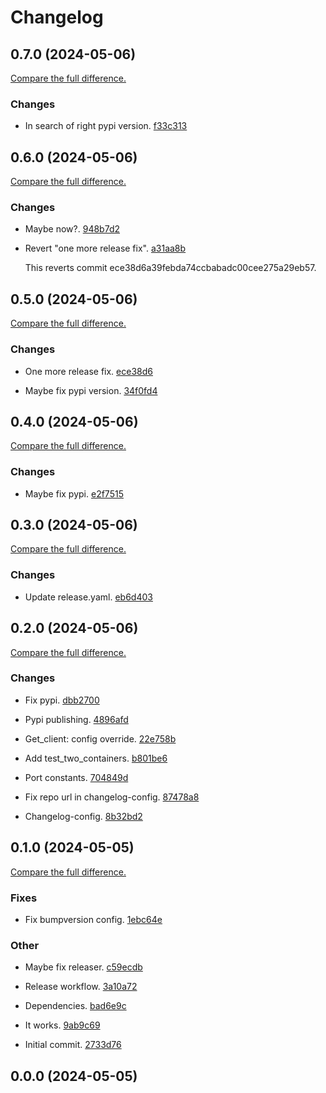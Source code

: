 # Changelog

## 0.7.0 (2024-05-06)

[Compare the full difference.](https://github.com/dmi-feo/testcontainers-yt-local/compare/0.6.0...0.7.0)

### Changes

- In search of right pypi version. [f33c313](https://github.com/dmi-feo/testcontainers-yt-local/commit/f33c313ffcc763d887a2c4f8186d9a20eb488643)
    

## 0.6.0 (2024-05-06)

[Compare the full difference.](https://github.com/dmi-feo/testcontainers-yt-local/compare/0.5.0...0.6.0)

### Changes

- Maybe now?. [948b7d2](https://github.com/dmi-feo/testcontainers-yt-local/commit/948b7d25ac977e904ffad84479e425aef8a3b88f)
    
- Revert "one more release fix". [a31aa8b](https://github.com/dmi-feo/testcontainers-yt-local/commit/a31aa8b669655e2c8fa6179c658d01811771ccb5)
    
  This reverts commit ece38d6a39febda74ccbabadc00cee275a29eb57.

## 0.5.0 (2024-05-06)

[Compare the full difference.](https://github.com/dmi-feo/testcontainers-yt-local/compare/0.4.0...0.5.0)

### Changes

- One more release fix. [ece38d6](https://github.com/dmi-feo/testcontainers-yt-local/commit/ece38d6a39febda74ccbabadc00cee275a29eb57)
    
- Maybe fix pypi version. [34f0fd4](https://github.com/dmi-feo/testcontainers-yt-local/commit/34f0fd4b348a87d7547e8c1764bf8f2eeb33a758)
    

## 0.4.0 (2024-05-06)

[Compare the full difference.](https://github.com/dmi-feo/testcontainers-yt-local/compare/0.3.0...0.4.0)

### Changes

- Maybe fix pypi. [e2f7515](https://github.com/dmi-feo/testcontainers-yt-local/commit/e2f751530dbe7db1cd1a4ca8e7ffc6233fecc63f)
    

## 0.3.0 (2024-05-06)

[Compare the full difference.](https://github.com/dmi-feo/testcontainers-yt-local/compare/0.2.0...0.3.0)

### Changes

- Update release.yaml. [eb6d403](https://github.com/dmi-feo/testcontainers-yt-local/commit/eb6d403bff264dbbb0627bcc42decbb469d1b692)
    

## 0.2.0 (2024-05-06)

[Compare the full difference.](https://github.com/dmi-feo/testcontainers-yt-local/compare/0.1.0...0.2.0)

### Changes

- Fix pypi. [dbb2700](https://github.com/dmi-feo/testcontainers-yt-local/commit/dbb2700e2f9c4ca3abc204d6177d81188d90bf9a)
    
- Pypi publishing. [4896afd](https://github.com/dmi-feo/testcontainers-yt-local/commit/4896afd99035bd342e9ba84ba1603c1774173324)
    
- Get_client: config override. [22e758b](https://github.com/dmi-feo/testcontainers-yt-local/commit/22e758b9cf20aadeeabe7e2cc46e203a23698bfc)
    
- Add test_two_containers. [b801be6](https://github.com/dmi-feo/testcontainers-yt-local/commit/b801be622ee8882534d80f437c639f18047c77a1)
    
- Port constants. [704849d](https://github.com/dmi-feo/testcontainers-yt-local/commit/704849ddc117cf05ce213d5d1b17144376735f97)
    
- Fix repo url in changelog-config. [87478a8](https://github.com/dmi-feo/testcontainers-yt-local/commit/87478a8b0eb1f46826fdd358995891bcc0cc4e9e)
    
- Changelog-config. [8b32bd2](https://github.com/dmi-feo/testcontainers-yt-local/commit/8b32bd298110557a0053203aaec8c2a8daa014de)
    

## 0.1.0 (2024-05-05)

[Compare the full difference.](/compare/0.0.0...0.1.0)

### Fixes

- Fix bumpversion config. [1ebc64e](/commit/1ebc64edcd05fb53bc0602f5c80aba3fa3c69baa)
    
### Other

- Maybe fix releaser. [c59ecdb](/commit/c59ecdb58b5fcd816f594a0092f26aafedfbf246)
    
- Release workflow. [3a10a72](/commit/3a10a72e786ecc7e448fa7bc78551b12fc209061)
    
- Dependencies. [bad6e9c](/commit/bad6e9c00dfa3d8d26cde1f950efe4464c325b26)
    
- It works. [9ab9c69](/commit/9ab9c69530a68cea2485f74ac420b38bb14b82dd)
    
- Initial commit. [2733d76](/commit/2733d76d7d7dcd37ecfc89907aef826859649e7e)
    

## 0.0.0 (2024-05-05)
